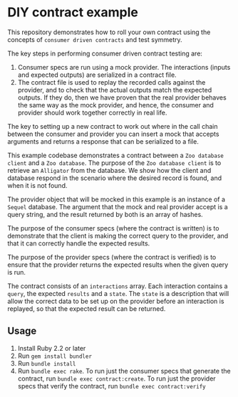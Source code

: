 # DIY contract example

This repository demonstrates how to roll your own contract using the concepts of `consumer driven contracts` and test symmetry.

The key steps in performing consumer driven contract testing are:

1. Consumer specs are run using a mock provider. The interactions (inputs and expected outputs) are serialized in a contract file.
1. The contract file is used to replay the recorded calls against the provider, and to check that the actual outputs match the expected outputs. If they do, then we have proven that the real provider behaves the same way as the mock provider, and hence, the consumer and provider should work together correctly in real life.

The key to setting up a new contract to work out where in the call chain between the consumer and provider you can insert a mock that accepts arguments and returns a response that can be serialized to a file.

This example codebase demonstrates a contract between a `Zoo database client` and a `Zoo database`. The purpose of the `Zoo database client` is to retrieve an `Alligator` from the database. We show how the client and database respond in the scenario where the desired record is found, and when it is not found.

The provider object that will be mocked in this example is an instance of a `Sequel` database. The argument that the mock and real provider accept is a query string, and the result returned by both is an array of hashes.

The purpose of the consumer specs (where the contract is written) is to demonstrate that the client is making the correct query to the provider, and that it can correctly handle the expected results.

The purpose of the provider specs (where the contract is verified) is to ensure that the provider returns the expected results when the given query is run.

The contract consists of an `interactions` array. Each interaction contains a `query`, the expected `results` and a `state`. The `state` is a description that will allow the correct data to be set up on the provider before an interaction is replayed, so that the expected result can be returned.

## Usage

1. Install Ruby 2.2 or later
1. Run `gem install bundler`
1. Run `bundle install`
1. Run `bundle exec rake`. To run just the consumer specs that generate the contract, run `bundle exec contract:create`. To run just the provider specs that verify the contract, run `bundle exec contract:verify`

